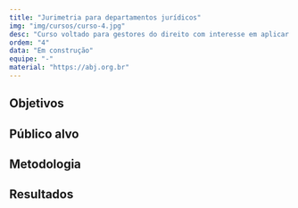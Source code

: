 ```yaml
---
title: "Jurimetria para departamentos jurídicos"
img: "img/cursos/curso-4.jpg"
desc: "Curso voltado para gestores do direito com interesse em aplicar análise de dados em suas atividades."
ordem: "4"
data: "Em construção"
equipe: "-"
material: "https://abj.org.br"
---
```


## Objetivos

## Público alvo

## Metodologia

## Resultados
